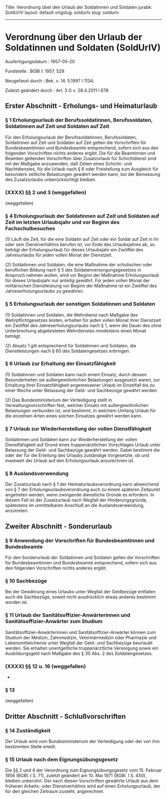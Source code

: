 Title: Verordnung über den Urlaub der Soldatinnen und Soldaten
jurabk: SoldUrlV
layout: default
origslug: soldurlv
slug: soldurlv

---

# Verordnung über den Urlaub der Soldatinnen und Soldaten (SoldUrlV)

Ausfertigungsdatum
:   1957-05-20

Fundstelle
:   BGBl I: 1957, 529

Neugefasst durch
:   Bek. v. 14. 5.1997 I 1134;

Zuletzt geändert durch
:   Art. 3 G v. 28.4.2011 I 678


## Erster Abschnitt - Erholungs- und Heimaturlaub



### § 1 Erholungsurlaub der Berufssoldatinnen, Berufssoldaten, Soldatinnen auf Zeit und Soldaten auf Zeit

Für den Erholungsurlaub der Berufssoldatinnen, Berufssoldaten,
Soldatinnen auf Zeit und Soldaten auf Zeit gelten die Vorschriften für
Bundesbeamtinnen und Bundesbeamte entsprechend, sofern sich aus den
folgenden Vorschriften nichts anderes ergibt. Die für die Beamtinnen
und Beamten geltenden Vorschriften über Zusatzurlaub für Schichtdienst
sind mit der Maßgabe anzuwenden, daß Zeiten eines Schicht- und
Nachtdienstes, für die Urlaub nach § 6 oder Freistellung zum Ausgleich
für besondere zeitliche Belastungen gewährt werden kann, bei der
Bemessung des Zusatzurlaubs unberücksichtigt bleiben.


### (XXXX) §§ 2 und 3 (weggefallen)

(weggefallen)


### § 4 Erholungsurlaub der Soldatinnen auf Zeit und Soldaten auf Zeit im letzten Urlaubsjahr und vor Beginn des Fachschulbesuches

(1) Läuft die Zeit, für die eine Soldatin auf Zeit oder ein Soldat auf
Zeit in ihr oder sein Dienstverhältnis berufen ist, vor Ende des
Urlaubsjahres ab, so beträgt der Erholungsurlaub für dieses
Urlaubsjahr ein Zwölftel des Jahresurlaubs für jeden vollen Monat der
Dienstzeit.

(2) Soldatinnen und Soldaten, die eine Maßnahme der schulischen oder
beruflichen Bildung nach § 5 des Soldatenversorgungsgesetzes in
Anspruch nehmen wollen, wird vor Beginn der Maßnahme Erholungsurlaub
für dieses Urlaubsjahr nur anteilig gewährt. Für jeden vollen Monat
der militärischen Dienstleistung vor Beginn der Maßnahme ist ein
Zwölftel des Jahreserholungsurlaubs zu gewähren.


### § 5 Erholungsurlaub der sonstigen Soldatinnen und Soldaten

(1) Soldatinnen und Soldaten, die Wehrdienst nach Maßgabe des
Wehrpflichtgesetzes leisten, erhalten für jeden vollen Monat ihrer
Dienstzeit ein Zwölftel des Jahreserholungsurlaubs nach § 1, wenn die
Dauer des ohne Unterbrechung abgeleisteten Wehrdienstes mindestens
einen Monat beträgt.

(2) Absatz 1 gilt entsprechend für Soldatinnen und Soldaten, die
Dienstleistungen nach § 60 des Soldatengesetzes erbringen.


### § 6 Urlaub zur Erhaltung der Einsatzfähigkeit

(1) Soldatinnen und Soldaten kann nach einem Einsatz, durch dessen
Besonderheiten sie außergewöhnlichen Belastungen ausgesetzt waren, zur
Erhaltung ihrer Einsatzfähigkeit angemessener Urlaub im Einzelfall bis
zu einer Woche unter Belassung der Geld- und Sachbezüge gewährt
werden.

(2) Das Bundesministerium der Verteidigung stellt in
Verwaltungsvorschriften fest, welcher Einsatz mit außergewöhnlichen
Belastungen verbunden ist, und bestimmt, in welchem Umfang Urlaub für
die einzelnen Arten eines solchen Einsatzes gewährt werden kann.


### § 7 Urlaub zur Wiederherstellung der vollen Dienstfähigkeit

Soldatinnen und Soldaten kann zur Wiederherstellung der vollen
Dienstfähigkeit auf Grund eines truppenärztlichen Vorschlages Urlaub
unter Belassung der Geld- und Sachbezüge gewährt werden. Dabei
bestimmt die oder der für die Erteilung des Urlaubs zuständige
Vorgesetzte, ob und inwieweit der Urlaub auf den Erholungsurlaub
anzurechnen ist.


### § 8 Auslandsverwendung

Der Zusatzurlaub nach § 1 der Heimaturlaubsverordnung kann abweichend
von § 7 der Erholungsurlaubsverordnung auch zu einem späteren
Zeitpunkt angetreten werden, wenn zwingende dienstliche Gründe es
erfordern. In diesem Fall ist der Zusatzurlaub nach Wegfall der
Hinderungsgründe, spätestens im unmittelbaren Anschluß an die
Auslandsverwendung, anzutreten.


## Zweiter Abschnitt - Sonderurlaub



### § 9 Anwendung der Vorschriften für Bundesbeamtinnen und Bundesbeamte

Für den Sonderurlaub der Soldatinnen und Soldaten gelten die
Vorschriften für Bundesbeamtinnen und Bundesbeamte entsprechend,
sofern sich aus den folgenden Vorschriften nichts anderes ergibt.


### § 10 Sachbezüge

Bei der Gewährung eines Urlaubs unter Wegfall der Geldbezüge entfallen
auch die Sachbezüge, soweit nicht ausdrücklich etwas anderes bestimmt
worden ist.


### § 11 Urlaub der Sanitätsoffizier-Anwärterinnen und Sanitätsoffizier-Anwärter zum Studium

Sanitätsoffizier-Anwärterinnen und Sanitätsoffizier-Anwärter können
zum Studium der Medizin, Zahnmedizin, Veterinärmedizin oder Pharmazie
und Lebensmittelchemie unter Wegfall der Geld- und Sachbezüge
beurlaubt werden. Sie erhalten unentgeltliche truppenärztliche
Versorgung sowie ein Ausbildungsgeld nach Maßgabe des § 30 Abs. 2 des
Soldatengesetzes.


### (XXXX) §§ 12 u. 16 (weggefallen)

-


### § 13

(weggefallen)


## Dritter Abschnitt - Schlußvorschriften



### § 14 Zuständigkeit

Der Urlaub wird vom Bundesministerium der Verteidigung oder der von
ihm bestimmten Stelle erteilt.


### § 15 Urlaub nach dem Eignungsübungsgesetz

Die §§ 2 und 4 der Verordnung zum Eignungsübungsgesetz vom 15. Februar
1956 (BGBl. I S. 71), zuletzt geändert am 10. Mai 1971 (BGBl. I S.
450), bleiben unberührt. Der nach diesen Vorschriften gewährte Urlaub
aus dem früheren Arbeits- oder Dienstverhältnis wird auf einen
Erholungsurlaub, der für den gleichen Zeitraum zusteht, angerechnet.

